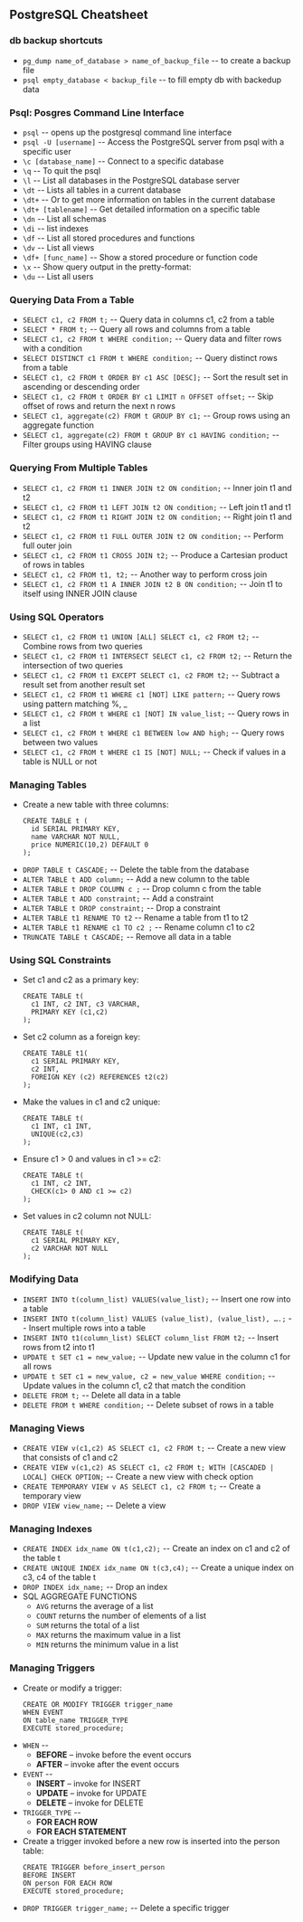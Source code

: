 ## PostgreSQL Cheatsheet

### db backup shortcuts

- `pg_dump name_of_database > name_of_backup_file` -- to create a backup file
- `psql empty_database < backup_file` -- to fill empty db with backedup data

### Psql: Posgres Command Line Interface

- `psql` -- opens up the postgresql command line interface
- `psql -U [username]` -- Access the PostgreSQL server from psql with a specific user
- `\c [database_name]` -- Connect to a specific database
- `\q` -- To quit the psql
- `\l` -- List all databases in the PostgreSQL database server
- `\dt` -- Lists all tables in a current database
- `\dt+` -- Or to get more information on tables in the current database
- `\dt+ [tablename]` -- Get detailed information on a specific table
- `\dn` --  List all schemas
- `\di` -- list indexes
- `\df` -- List all stored procedures and functions
- `\dv` -- List all views
- `\df+ [func_name]` -- Show a stored procedure or function code
- `\x` -- Show query output in the pretty-format:
- `\du` -- List all users

### Querying Data From a Table

- `SELECT c1, c2 FROM t;` -- Query data in columns c1, c2 from a table
- `SELECT * FROM t;` -- Query all rows and columns from a table
- `SELECT c1, c2 FROM t WHERE condition;` -- Query data and filter rows with a condition
- `SELECT DISTINCT c1 FROM t WHERE condition;` -- Query distinct rows from a table
- `SELECT c1, c2 FROM t ORDER BY c1 ASC [DESC];` -- Sort the result set in ascending or descending order
- `SELECT c1, c2 FROM t ORDER BY c1 LIMIT n OFFSET offset;` -- Skip offset of rows and return the next n rows 
- `SELECT c1, aggregate(c2) FROM t GROUP BY c1;` -- Group rows using an aggregate function
- `SELECT c1, aggregate(c2) FROM t GROUP BY c1 HAVING condition;` -- Filter groups using HAVING clause

### Querying From Multiple Tables

- `SELECT c1, c2 FROM t1 INNER JOIN t2 ON condition;` -- Inner join t1 and t2
- `SELECT c1, c2 FROM t1 LEFT JOIN t2 ON condition;` -- Left join t1 and t1
- `SELECT c1, c2 FROM t1 RIGHT JOIN t2 ON condition;` -- Right join t1 and t2
- `SELECT c1, c2 FROM t1 FULL OUTER JOIN t2 ON condition;` -- Perform full outer join
- `SELECT c1, c2 FROM t1 CROSS JOIN t2;` -- Produce a Cartesian product of rows in tables
- `SELECT c1, c2 FROM t1, t2;` -- Another way to perform cross join
- `SELECT c1, c2 FROM t1 A INNER JOIN t2 B ON condition;` -- Join t1 to itself using INNER JOIN clause

### Using SQL Operators

- `SELECT c1, c2 FROM t1 UNION [ALL] SELECT c1, c2 FROM t2;` -- Combine rows from two queries
- `SELECT c1, c2 FROM t1 INTERSECT SELECT c1, c2 FROM t2;` -- Return the intersection of two queries
- `SELECT c1, c2 FROM t1 EXCEPT SELECT c1, c2 FROM t2;` -- Subtract a result set from another result set
- `SELECT c1, c2 FROM t1 WHERE c1 [NOT] LIKE pattern;` -- Query rows using pattern matching %, _
- `SELECT c1, c2 FROM t WHERE c1 [NOT] IN value_list;` -- Query rows in a list
- `SELECT c1, c2 FROM t WHERE c1 BETWEEN low AND high;` -- Query rows between two values
- `SELECT c1, c2 FROM t WHERE c1 IS [NOT] NULL;` -- Check if values in a table is NULL or not

### Managing Tables

- Create a new table with three columns:
  ```
  CREATE TABLE t (
    id SERIAL PRIMARY KEY,
    name VARCHAR NOT NULL,
    price NUMERIC(10,2) DEFAULT 0
  );
  ```
- `DROP TABLE t CASCADE;` -- Delete the table from the database
- `ALTER TABLE t ADD column;` -- Add a new column to the table
- `ALTER TABLE t DROP COLUMN c ;` -- Drop column c from the table
- `ALTER TABLE t ADD constraint;` -- Add a constraint
- `ALTER TABLE t DROP constraint;` -- Drop a constraint
- `ALTER TABLE t1 RENAME TO t2` -- Rename a table from t1 to t2
- `ALTER TABLE t1 RENAME c1 TO c2 ;` -- Rename column c1 to c2
- `TRUNCATE TABLE t CASCADE;` -- Remove all data in a table

### Using SQL Constraints

- Set c1 and c2 as a primary key:
  ```
  CREATE TABLE t(
    c1 INT, c2 INT, c3 VARCHAR,
    PRIMARY KEY (c1,c2)
  );
  ```
- Set c2 column as a foreign key:
  ```
  CREATE TABLE t1(
    c1 SERIAL PRIMARY KEY,
    c2 INT,
    FOREIGN KEY (c2) REFERENCES t2(c2)
  );
  ```
- Make the values in c1 and c2 unique:
  ```
  CREATE TABLE t(
    c1 INT, c1 INT,
    UNIQUE(c2,c3)
  );
  ```
- Ensure c1 > 0 and values in c1 >= c2:
  ```
  CREATE TABLE t(
    c1 INT, c2 INT,
    CHECK(c1> 0 AND c1 >= c2)
  );
  ```
- Set values in c2 column not NULL:
  ```
  CREATE TABLE t(
    c1 SERIAL PRIMARY KEY,
    c2 VARCHAR NOT NULL
  );
  ```

### Modifying Data

- `INSERT INTO t(column_list) VALUES(value_list);` -- Insert one row into a table
- `INSERT INTO t(column_list) VALUES (value_list), (value_list), ….;` -- Insert multiple rows into a table
- `INSERT INTO t1(column_list) SELECT column_list FROM t2;` -- Insert rows from t2 into t1
- `UPDATE t SET c1 = new_value;` -- Update new value in the column c1 for all rows
- `UPDATE t SET c1 = new_value, c2 = new_value WHERE condition;` -- Update values in the column c1, c2 that match the
condition
- `DELETE FROM t;` -- Delete all data in a table
- `DELETE FROM t WHERE condition;` -- Delete subset of rows in a table

### Managing Views

- `CREATE VIEW v(c1,c2) AS SELECT c1, c2 FROM t;` -- Create a new view that consists of c1 and c2
- `CREATE VIEW v(c1,c2) AS SELECT c1, c2 FROM t; WITH [CASCADED | LOCAL] CHECK OPTION;` -- Create a new view with check option
- `CREATE TEMPORARY VIEW v AS SELECT c1, c2 FROM t;` -- Create a temporary view
- `DROP VIEW view_name;` -- Delete a view

### Managing Indexes

- `CREATE INDEX idx_name ON t(c1,c2);` -- Create an index on c1 and c2 of the table t
- `CREATE UNIQUE INDEX idx_name ON t(c3,c4);` -- Create a unique index on c3, c4 of the table t
- `DROP INDEX idx_name;` -- Drop an index
- SQL AGGREGATE FUNCTIONS
  - `AVG` returns the average of a list
  - `COUNT` returns the number of elements of a list 
  - `SUM` returns the total of a list
  - `MAX` returns the maximum value in a list
  - `MIN` returns the minimum value in a list

### Managing Triggers

- Create or modify a trigger:
  ```
  CREATE OR MODIFY TRIGGER trigger_name
  WHEN EVENT
  ON table_name TRIGGER_TYPE
  EXECUTE stored_procedure;
  ```
- `WHEN` --
  - __BEFORE__ – invoke before the event occurs
  - __AFTER__ – invoke after the event occurs
- `EVENT` --
  - __INSERT__ – invoke for INSERT 
  - __UPDATE__ – invoke for UPDATE
  - __DELETE__ – invoke for DELETE
- `TRIGGER_TYPE` -- 
  - __FOR EACH ROW__
  - __FOR EACH STATEMENT__
- Create a trigger invoked before a new row is inserted into the person table:
  ```
  CREATE TRIGGER before_insert_person
  BEFORE INSERT
  ON person FOR EACH ROW
  EXECUTE stored_procedure;
  ```
- `DROP TRIGGER trigger_name;` -- Delete a specific trigger

  

